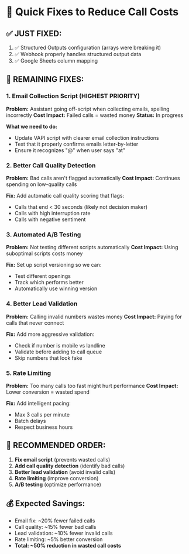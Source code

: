 # 🚨 Quick Fixes to Reduce Call Costs

## ✅ **JUST FIXED:**
1. ✅ Structured Outputs configuration (arrays were breaking it)
2. ✅ Webhook properly handles structured output data
3. ✅ Google Sheets column mapping

## 🔧 **REMAINING FIXES:**

### **1. Email Collection Script** (HIGHEST PRIORITY)
**Problem:** Assistant going off-script when collecting emails, spelling incorrectly
**Cost Impact:** Failed calls = wasted money
**Status:** In progress

**What we need to do:**
- Update VAPI script with clearer email collection instructions
- Test that it properly confirms emails letter-by-letter
- Ensure it recognizes "@" when user says "at"

### **2. Better Call Quality Detection**
**Problem:** Bad calls aren't flagged automatically
**Cost Impact:** Continues spending on low-quality calls

**Fix:** Add automatic call quality scoring that flags:
- Calls that end < 30 seconds (likely not decision maker)
- Calls with high interruption rate
- Calls with negative sentiment

### **3. Automated A/B Testing**
**Problem:** Not testing different scripts automatically
**Cost Impact:** Using suboptimal scripts costs money

**Fix:** Set up script versioning so we can:
- Test different openings
- Track which performs better
- Automatically use winning version

### **4. Better Lead Validation**
**Problem:** Calling invalid numbers wastes money
**Cost Impact:** Paying for calls that never connect

**Fix:** Add more aggressive validation:
- Check if number is mobile vs landline
- Validate before adding to call queue
- Skip numbers that look fake

### **5. Rate Limiting**
**Problem:** Too many calls too fast might hurt performance
**Cost Impact:** Lower conversion = wasted spend

**Fix:** Add intelligent pacing:
- Max 3 calls per minute
- Batch delays
- Respect business hours

## 🎯 **RECOMMENDED ORDER:**

1. **Fix email script** (prevents wasted calls)
2. **Add call quality detection** (identify bad calls)
3. **Better lead validation** (avoid invalid calls)
4. **Rate limiting** (improve conversion)
5. **A/B testing** (optimize performance)

## 💰 **Expected Savings:**

- Email fix: ~20% fewer failed calls
- Call quality: ~15% fewer bad calls
- Lead validation: ~10% fewer invalid calls
- Rate limiting: ~5% better conversion
- **Total: ~50% reduction in wasted call costs**


